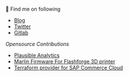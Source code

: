 👋 Find me on following

- [Blog](https://blog.tgrthi.me?ref=ghprofile)
- [Twitter](https://twitter.com/this_is_tckb)
- [Gitlab](https://gitlab.com/tckb1)


*Opensource Contributions*

- [Plausible Analytics](https://github.com/plausible/analytics/commits?author=tckb)
- [Marlin Firmware For Flashforge 3D printer](https://github.com/tckb/FlashForge_Marlin)
- [Terraform provider for SAP Commerce Cloud](https://github.com/foryouandyourcustomers/terraform-provider-sapcc)


